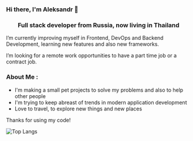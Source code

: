 ### Hi there, I'm Aleksandr 👋

<h3 align="center">Full stack developer from Russia, now living in Thailand</h3>

I’m currently improving myself in Frontend, DevOps and Backend Development, learning new features and also new frameworks.

I’m looking for a remote work opportunities to have a part time job or a contract job.


### About Me :
  
- I'm making a small pet projects to solve my problems and also to help other people
- I'm trying to keep abreast of trends in modern application development
- Love to travel, to explore new things and new places


Thanks for using my code!

![Top Langs](https://github-readme-stats.vercel.app/api/top-langs/?username=omggga&layout=compact&langs_count=10&hide=html,css,c,c%2B%2B,perl,postscript&exclude_repo=dotfiles,old-scripts&cache_seconds=21600)

